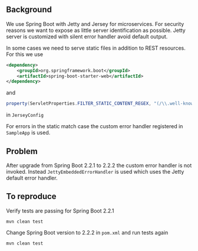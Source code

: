 ## Background

We use Spring Boot with Jetty and Jersey for microservices. For security reasons we want to expose as little server identification as possible.
Jetty server is customized with silent error handler avoid default output.

In some cases we need to serve static files in addition to REST resources. For this we use 

```xml
<dependency>
    <groupId>org.springframework.boot</groupId>
    <artifactId>spring-boot-starter-web</artifactId>
</dependency>
```

and 

```java
property(ServletProperties.FILTER_STATIC_CONTENT_REGEX, "(/\\.well-known.*)|(/(image|js|css|fonts)/?.*)|(/.*\\.html)|(/favicon\\.ico)|(/robots\\.txt)");
```

in `JerseyConfig`

For errors in the static match case the custom error handler registered in `SampleApp` is used.

## Problem

After upgrade from Spring Boot 2.2.1 to 2.2.2 the custom error handler is not invoked. Instead `JettyEmbeddedErrorHandler` is used which uses the Jetty default error handler.

## To reproduce

Verify tests are passing for Spring Boot 2.2.1

    mvn clean test
    
Change Spring Boot version to 2.2.2 in `pom.xml` and run tests again

    mvn clean test 
